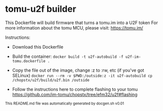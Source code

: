 # tomu-u2f builder

This Dockerfile will build firmware that turns a tomu.im into a U2F token
For more information about the tomu MCU, please visit: https://tomu.im/

Instructions:
* Download this Dockerfile
* Build the container:
`docker build -t u2f-autobuild -f u2f-im-tomu.dockerfile .`

* Copy the file out of the image, change :z to :rw, etc (if you've got SELinux)
`docker run --rm -v $PWD:/outside:z -it u2f-autobuild cp /chopstx/u2f/build/u2f.bin /outside`

* Follow the instructions here to complete flashing to your tomu
https://github.com/im-tomu/chopstx/tree/efm32/u2f#flashing

<sub>This README.md file was automatically generated by docgen.sh v0.01</sub>
